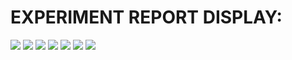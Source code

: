 # EXPERIMENT REPORT DISPLAY:

![](https://github.com/sanujkul/Analog-Filter-Design/blob/master/Exp08-CFOA-Universal-Biquad/Experiment-Report/Experiment-Report-1.jpg)
![](https://github.com/sanujkul/Analog-Filter-Design/blob/master/Exp08-CFOA-Universal-Biquad/Experiment-Report/Experiment-Report-2.jpg)
![](https://github.com/sanujkul/Analog-Filter-Design/blob/master/Exp08-CFOA-Universal-Biquad/Experiment-Report/Experiment-Report-3.jpg)
![](https://github.com/sanujkul/Analog-Filter-Design/blob/master/Exp08-CFOA-Universal-Biquad/Experiment-Report/Experiment-Report-4.jpg)
![](https://github.com/sanujkul/Analog-Filter-Design/blob/master/Exp08-CFOA-Universal-Biquad/Experiment-Report/Experiment-Report-5.jpg)
![](https://github.com/sanujkul/Analog-Filter-Design/blob/master/Exp08-CFOA-Universal-Biquad/Experiment-Report/Experiment-Report-6.jpg)
![](https://github.com/sanujkul/Analog-Filter-Design/blob/master/Exp08-CFOA-Universal-Biquad/Experiment-Report/Experiment-Report-7.jpg)
